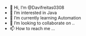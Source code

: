 - 👋 Hi, I’m @Davifreitas0308
- 👀 I’m interested in Java
- 🌱 I’m currently learning Automation
- 💞️ I’m looking to collaborate on ..
- 📫 How to reach me ...

<!---
Davifreitas0308/Davifreitas0308 is a ✨ special ✨ repository because its `README.md` (this file) appears on your GitHub profile.
You can click the Preview link to take a look at your changes.
--->
